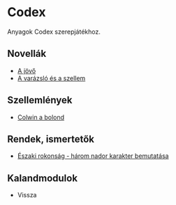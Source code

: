 # Codex

Anyagok Codex szerepjátékhoz.

## Novellák

- [A jövő](novella/A.jovo.es.Lelekmagia.md)
- [A varázsló és a szellem](novella/A.varazslo.es.a.szellem.md)

## Szellemlények

- [Colwin a bolond](szellemleny/Colwin.a.bolond.md)

## Rendek, ismertetők
- [Északi rokonság - három nador karakter bemutatása](rendek.ismertetok/Eszaki.rokonsag.md)

## Kalandmodulok

- Vissza
